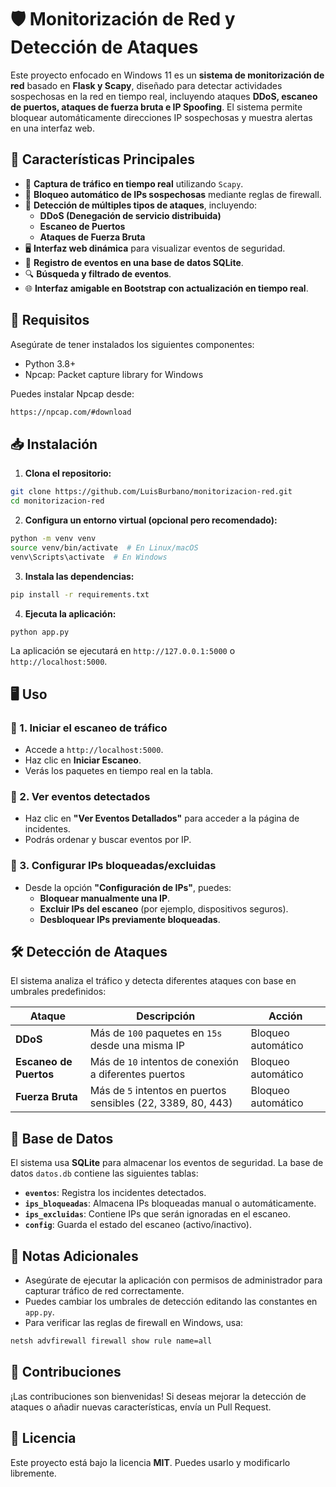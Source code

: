 # 🛡️ Monitorización de Red y Detección de Ataques

Este proyecto enfocado en Windows 11 es un **sistema de monitorización de red** basado en **Flask y Scapy**, diseñado para detectar actividades sospechosas en la red en tiempo real, incluyendo ataques **DDoS, escaneo de puertos, ataques de fuerza bruta e IP Spoofing**. El sistema permite bloquear automáticamente direcciones IP sospechosas y muestra alertas en una interfaz web.

## 📌 Características Principales
- 📡 **Captura de tráfico en tiempo real** utilizando `Scapy`.
- 🛑 **Bloqueo automático de IPs sospechosas** mediante reglas de firewall.
- 🚨 **Detección de múltiples tipos de ataques**, incluyendo:
  - **DDoS (Denegación de servicio distribuida)**
  - **Escaneo de Puertos**
  - **Ataques de Fuerza Bruta**
- 🖥 **Interfaz web dinámica** para visualizar eventos de seguridad.
- 📝 **Registro de eventos en una base de datos SQLite**.
- 🔍 **Búsqueda y filtrado de eventos**.
- 🌐 **Interfaz amigable en Bootstrap con actualización en tiempo real**.

## 🚀 Requisitos

Asegúrate de tener instalados los siguientes componentes:

- Python 3.8+
- Npcap: Packet capture library for Windows

Puedes instalar Npcap desde: 
```bash
https://npcap.com/#download
```

## 📥 Instalación

1. **Clona el repositorio:**
```bash
git clone https://github.com/LuisBurbano/monitorizacion-red.git
cd monitorizacion-red
```
2. **Configura un entorno virtual (opcional pero recomendado):**
```bash
python -m venv venv
source venv/bin/activate  # En Linux/macOS
venv\Scripts\activate  # En Windows
```
3. **Instala las dependencias:**
```bash
pip install -r requirements.txt
```
4. **Ejecuta la aplicación:**
```bash
python app.py
```

La aplicación se ejecutará en `http://127.0.0.1:5000` o `http://localhost:5000`.

## 🖥 Uso
### 🔹 1. Iniciar el escaneo de tráfico
- Accede a `http://localhost:5000`.
- Haz clic en **Iniciar Escaneo**.
- Verás los paquetes en tiempo real en la tabla.

### 🔹 2. Ver eventos detectados
- Haz clic en **"Ver Eventos Detallados"** para acceder a la página de incidentes.
- Podrás ordenar y buscar eventos por IP.

### 🔹 3. Configurar IPs bloqueadas/excluidas
- Desde la opción **"Configuración de IPs"**, puedes:
  - **Bloquear manualmente una IP**.
  - **Excluir IPs del escaneo** (por ejemplo, dispositivos seguros).
  - **Desbloquear IPs previamente bloqueadas**.

## 🛠 Detección de Ataques
El sistema analiza el tráfico y detecta diferentes ataques con base en umbrales predefinidos:

| Ataque | Descripción | Acción |
|--------|------------|--------|
| **DDoS** | Más de `100` paquetes en `15s` desde una misma IP | Bloqueo automático |
| **Escaneo de Puertos** | Más de `10` intentos de conexión a diferentes puertos | Bloqueo automático |
| **Fuerza Bruta** | Más de `5` intentos en puertos sensibles (22, 3389, 80, 443) | Bloqueo automático |

## 📄 Base de Datos
El sistema usa **SQLite** para almacenar los eventos de seguridad. La base de datos `datos.db` contiene las siguientes tablas:
- **`eventos`**: Registra los incidentes detectados.
- **`ips_bloqueadas`**: Almacena IPs bloqueadas manual o automáticamente.
- **`ips_excluidas`**: Contiene IPs que serán ignoradas en el escaneo.
- **`config`**: Guarda el estado del escaneo (activo/inactivo).

## 📌 Notas Adicionales
- Asegúrate de ejecutar la aplicación con permisos de administrador para capturar tráfico de red correctamente.
- Puedes cambiar los umbrales de detección editando las constantes en `app.py`.
- Para verificar las reglas de firewall en Windows, usa:
```bash
netsh advfirewall firewall show rule name=all
```

## 👥 Contribuciones
¡Las contribuciones son bienvenidas! Si deseas mejorar la detección de ataques o añadir nuevas características, envía un Pull Request.

## 📜 Licencia
Este proyecto está bajo la licencia **MIT**. Puedes usarlo y modificarlo libremente.

